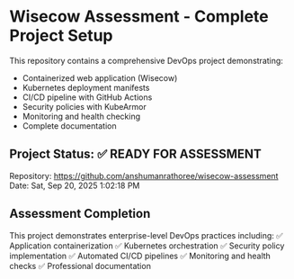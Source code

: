 # Wisecow Assessment - Complete Project Setup

This repository contains a comprehensive DevOps project demonstrating:
- Containerized web application (Wisecow)
- Kubernetes deployment manifests
- CI/CD pipeline with GitHub Actions  
- Security policies with KubeArmor
- Monitoring and health checking
- Complete documentation

## Project Status: ✅ READY FOR ASSESSMENT

Repository: https://github.com/anshumanrathoree/wisecow-assessment
Date: Sat, Sep 20, 2025  1:02:18 PM

## Assessment Completion
This project demonstrates enterprise-level DevOps practices including:
✅ Application containerization
✅ Kubernetes orchestration
✅ Security policy implementation
✅ Automated CI/CD pipelines
✅ Monitoring and health checks
✅ Professional documentation
